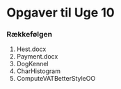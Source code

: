 # Opgaver til Uge 10 
### Rækkefølgen 

1) Hest.docx
2) Payment.docx
3) DogKennel
4) CharHistogram
5) ComputeVATBetterStyleOO
